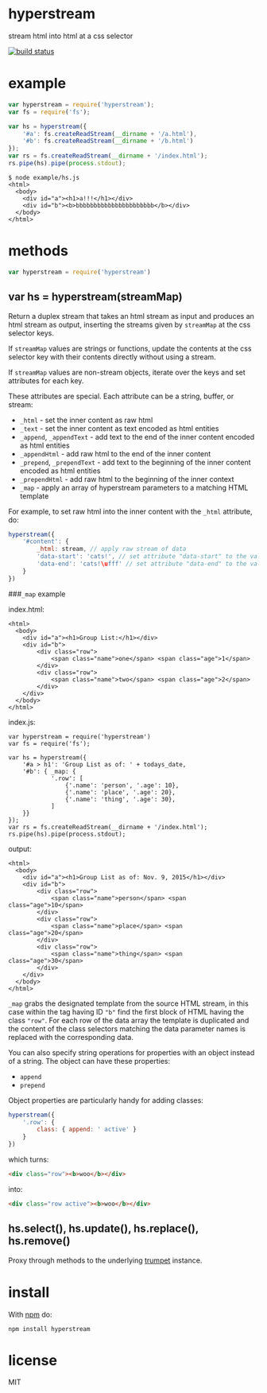 # hyperstream

stream html into html at a css selector

[![build status](https://secure.travis-ci.org/substack/hyperstream.png)](http://travis-ci.org/substack/hyperstream)

# example

``` js
var hyperstream = require('hyperstream');
var fs = require('fs');

var hs = hyperstream({
    '#a': fs.createReadStream(__dirname + '/a.html'),
    '#b': fs.createReadStream(__dirname + '/b.html')
});
var rs = fs.createReadStream(__dirname + '/index.html');
rs.pipe(hs).pipe(process.stdout);
```

```
$ node example/hs.js
<html>
  <body>
    <div id="a"><h1>a!!!</h1></div>
    <div id="b"><b>bbbbbbbbbbbbbbbbbbbbbb</b></div>
  </body>
</html>
```

# methods

``` js
var hyperstream = require('hyperstream')
```

## var hs = hyperstream(streamMap)

Return a duplex stream that takes an html stream as input and produces an html
stream as output, inserting the streams given by `streamMap` at the css selector
keys.

If `streamMap` values are strings or functions, update the contents at the css
selector key with their contents directly without using a stream.

If `streamMap` values are non-stream objects, iterate over the keys and set
attributes for each key.

These attributes are special. Each attribute can be a string, buffer, or stream:

* `_html` - set the inner content as raw html
* `_text` - set the inner content as text encoded as html entities
* `_append`, `_appendText` - add text to the end of the inner content encoded as
html entities
* `_appendHtml` - add raw html to the end of the inner content
* `_prepend`, `_prependText` - add text to the beginning of the inner content
encoded as html entities
* `_prependHtml` - add raw html to the beginning of the inner context
* `_map` - apply an array of hyperstream parameters to a matching HTML template

For example, to set raw html into the inner content with the `_html` attribute,
do:

``` js
hyperstream({
    '#content': {
        _html: stream, // apply raw stream of data
        'data-start': 'cats!', // set attribute "data-start" to the value "cats!"
        'data-end': 'cats!\ufff' // set attribute "data-end" to the value "cats!\ufff"
    }
})
```
###`_map` example

index.html:
```
<html>
  <body>
    <div id="a"><h1>Group List:</h1></div>
    <div id="b">
        <div class="row">
            <span class="name">one</span> <span class="age">1</span>
        </div>
        <div class="row">
            <span class="name">two</span> <span class="age">2</span>
        </div>
    </div>
  </body>
</html>
```

index.js:

```
var hyperstream = require('hyperstream')
var fs = require('fs');

var hs = hyperstream({
    '#a > h1': 'Group List as of: ' + todays_date,
    '#b': { _map: {
            '.row': [
                {'.name': 'person', '.age': 10},
                {'.name': 'place', '.age': 20},
                {'.name': 'thing', '.age': 30},
            ]
    }}
});
var rs = fs.createReadStream(__dirname + '/index.html');
rs.pipe(hs).pipe(process.stdout);
```

output:

```
<html>
  <body>
    <div id="a"><h1>Group List as of: Nov. 9, 2015</h1></div>
    <div id="b">
        <div class="row">
            <span class="name">person</span> <span class="age">10</span>
        </div>
        <div class="row">
            <span class="name">place</span> <span class="age">20</span>
        </div>
        <div class="row">
            <span class="name">thing</span> <span class="age">30</span>
        </div>
    </div>
  </body>
</html>
```
`_map` grabs the designated template from the source HTML stream, in this case within the tag having ID `"b"` find the first block of HTML having the class `"row"`. For each row of the data array the template is duplicated and the content of the class selectors matching the data parameter names is replaced with the corresponding data.

You can also specify string operations for properties with an object instead of
a string. The object can have these properties:

* `append`
* `prepend`

Object properties are particularly handy for adding classes:

``` js
hyperstream({
    '.row': {
        class: { append: ' active' }
    }
})
```

which turns:

``` html
<div class="row"><b>woo</b></div>
```

into:

``` html
<div class="row active"><b>woo</b></div>
```

## hs.select(), hs.update(), hs.replace(), hs.remove()

Proxy through methods to the underlying
[trumpet](https://github.com/substack/node-trumpet) instance.

# install

With [npm](https://npmjs.org) do:

```
npm install hyperstream
```

# license

MIT

